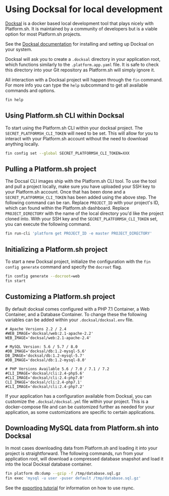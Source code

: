 # Using Docksal for local development

[Docksal](https://docksal.io) is a docker based local development tool that plays nicely with Platform.sh.  It is maintained by a community of developers but is a viable option for most Platform.sh projects.

See the [Docksal documentation](https://docs.docksal.io/) for installing and setting up Docksal on your system.

Docksal will ask you to create a `.docksal` directory in your application root, which functions similarly to the `.platform.app.yaml` file. It is safe to check this directory into your Git repository as Platform.sh will simply ignore it.

All interaction with a Docksal project will happen through the `fin` command. For more info you can type the `help` subcommand to get all available commands and options.

```bash
fin help
```

## Using Platform.sh CLI within Docksal

To start using the Platform.sh CLI within your docksal project. The `SECRET_PLATFORMSH_CLI_TOKEN` will need to be set. This will allow for you to interact with your Platform.sh account without the need to download anything locally.

```bash
fin config set --global SECRET_PLATFORMSH_CLI_TOKEN=XXX
```

## Pulling a Platform.sh project

The Docsal CLI images ship with the Platform.sh CLI tool. To use the tool and pull a project locally, make sure you have uploaded your SSH key to your Platform.sh account. Once that has been done and a `SECRET_PLATFORMSH_CLI_TOKEN` has been added using the above step. The following command can be ran. Replace `PROJECT_ID` with your project's ID, which can found within the Platform.sh dashboard. Replace `PROJECT_DIRECTORY` with the name of the local directory you'd like the project cloned into. With your SSH key and the `SECRET_PLATFORMSH_CLI_TOKEN` set, you can execute the following command.

```bash
fin run-cli 'platform get PROJECT_ID -e master PROJECT_DIRECTORY'
```

## Initializing a Platform.sh project

To start a new Docksal project, initialize the configuration with the `fin config generate` command and specify the `docroot` flag.

```bash
fin config generate --docroot=web
fin start
```

## Customizing a Platform.sh project

By default docksal comes configured with a PHP 7.1 Container, a Web Container, and a Database Container. To change these the following variables can be added within your `.docksal/docksal.env` file.

```
# Apache Versions 2.2 / 2.4
#WEB_IMAGE='docksal/web:2.1-apache-2.2'
WEB_IMAGE='docksal/web:2.1-apache-2.4'

# MySQL Version: 5.6 / 5.7 / 8.0
#DB_IMAGE='docksal/db:1.2-mysql-5.6'
DB_IMAGE='docksal/db:1.2-mysql-5.7'
#DB_IMAGE='docksal/db:1.2-mysql-8.0'

# PHP Versions Available 5.6 / 7.0 / 7.1 / 7.2
#CLI_IMAGE='docksal/cli:2.4-php5.6'
#CLI_IMAGE='docksal/cli:2.4-php7.0'
CLI_IMAGE='docksal/cli:2.4-php7.1'
#CLI_IMAGE='docksal/cli:2.4-php7.2'
```

If your application has a configuration available from Docksal, you can customize the `.docksal/docksal.yml` file within your project.  This is a docker-compose file and can be customized further as needed for your application, as some customizations are specific to certain applications.

## Downloading MySQL data from Platform.sh into Docksal

In most cases downloading data from Platform.sh and loading it into your project is straightforward. The following commands, run from your application root, will download a compressed database snapshot and load it into the local Docksal database container.

```bash
fin platform db:dump --gzip -f /tmp/database.sql.gz
fin exec 'mysql -u user -puser default /tmp/database.sql.gz'
```

See the [exporting tutorial](/tutorials/exporting.md) for information on how to use rsync.
